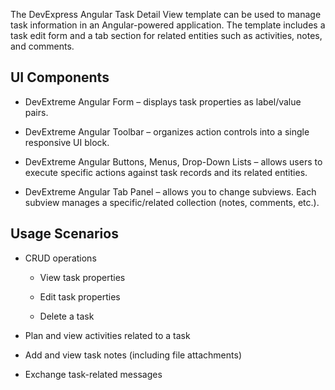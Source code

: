 The DevExpress Angular Task Detail View template can be used to manage task information in an Angular-powered application. The template includes a task edit form and a tab section for related entities such as activities, notes, and comments. 

## UI Components  

- DevExtreme Angular Form – displays task properties as label/value pairs. 

- DevExtreme Angular Toolbar – organizes action controls into a single responsive UI block. 

- DevExtreme Angular Buttons, Menus, Drop-Down Lists – allows users to execute specific actions against task records and its related entities.  

- DevExtreme Angular Tab Panel – allows you to change subviews. Each subview manages a specific/related collection (notes, comments, etc.). 

## Usage Scenarios 

- CRUD operations 

    - View task properties 

    - Edit task properties 

    - Delete a task 

- Plan and view activities related to a task 

- Add and view task notes (including file attachments) 

- Exchange task-related messages  